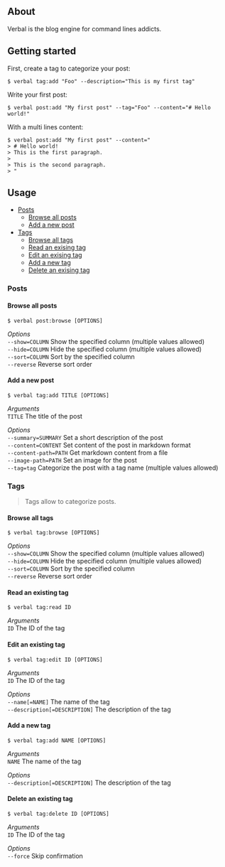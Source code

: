 About
-----

Verbal is the blog engine for command lines addicts.

Getting started
---------------

First, create a tag to categorize your post:

    $ verbal tag:add "Foo" --description="This is my first tag"

Write your first post:

    $ verbal post:add "My first post" --tag="Foo" --content="# Hello world!"

With a multi lines content:

    $ verbal post:add "My first post" --content="
    > # Hello world!
    > This is the first paragraph.
    >
    > This is the second paragraph.
    > "

Usage
-----

- [Posts](#posts)
    - [Browse all posts](#browse-all-posts)
    - [Add a new post](#add-a-new-post)
- [Tags](#tags)
    - [Browse all tags](#browse-all-tags)
    - [Read an exising tag](#read-an-exising-tag)
    - [Edit an exising tag](#edit-an-exising-tag)
    - [Add a new tag](#add-a-new-tag)
    - [Delete an exising tag](#delete-an-exising-tag)

### Posts ###

#### Browse all posts

    $ verbal post:browse [OPTIONS]

_Options_  
`--show=COLUMN` Show the specified column (multiple values allowed)  
`--hide=COLUMN` Hide the specified column (multiple values allowed)  
`--sort=COLUMN` Sort by the specified column  
`--reverse` Reverse sort order  

#### Add a new post

    $ verbal tag:add TITLE [OPTIONS]

_Arguments_  
`TITLE` The title of the post  

_Options_  
`--summary=SUMMARY` Set a short description of the post  
`--content=CONTENT` Set content of the post in markdown format  
`--content-path=PATH` Get markdown content from a file  
`--image-path=PATH` Set an image for the post  
`--tag=tag` Categorize the post with a tag name (multiple values allowed)  

### Tags ###

> Tags allow to categorize posts.

#### Browse all tags

    $ verbal tag:browse [OPTIONS]

_Options_  
`--show=COLUMN` Show the specified column (multiple values allowed)  
`--hide=COLUMN` Hide the specified column (multiple values allowed)  
`--sort=COLUMN` Sort by the specified column  
`--reverse` Reverse sort order  

#### Read an existing tag

    $ verbal tag:read ID

_Arguments_  
`ID` The ID of the tag  

#### Edit an existing tag

    $ verbal tag:edit ID [OPTIONS]

_Arguments_  
`ID` The ID of the tag  

_Options_  
`--name[=NAME]` The name of the tag  
`--description[=DESCRIPTION]` The description of the tag  

#### Add a new tag

    $ verbal tag:add NAME [OPTIONS]

_Arguments_  
`NAME` The name of the tag  

_Options_  
`--description[=DESCRIPTION]` The description of the tag  

#### Delete an existing tag

    $ verbal tag:delete ID [OPTIONS]

_Arguments_  
`ID` The ID of the tag  

_Options_  
`--force` Skip confirmation  


